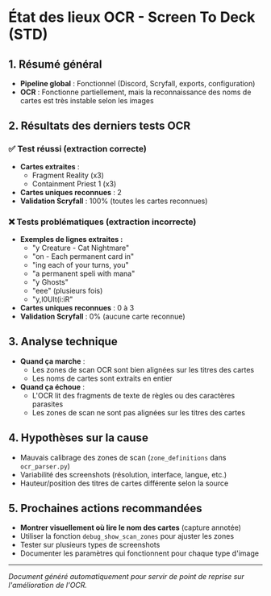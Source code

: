 # État des lieux OCR - Screen To Deck (STD)

## 1. Résumé général
- **Pipeline global** : Fonctionnel (Discord, Scryfall, exports, configuration)
- **OCR** : Fonctionne partiellement, mais la reconnaissance des noms de cartes est très instable selon les images

## 2. Résultats des derniers tests OCR

### ✅ Test réussi (extraction correcte)
- **Cartes extraites** :
  - Fragment Reality (x3)
  - Containment Priest 1 (x3)
- **Cartes uniques reconnues** : 2
- **Validation Scryfall** : 100% (toutes les cartes reconnues)

### ❌ Tests problématiques (extraction incorrecte)
- **Exemples de lignes extraites :**
  - "y Creature - Cat Nightmare"
  - "on - Each permanent card in"
  - "ing each of your turns, you"
  - "a permanent speli with mana"
  - "y Ghosts"
  - "eee" (plusieurs fois)
  - "y,l0Ult(i:iR"
- **Cartes uniques reconnues** : 0 à 3
- **Validation Scryfall** : 0% (aucune carte reconnue)

## 3. Analyse technique
- **Quand ça marche** :
  - Les zones de scan OCR sont bien alignées sur les titres des cartes
  - Les noms de cartes sont extraits en entier
- **Quand ça échoue** :
  - L'OCR lit des fragments de texte de règles ou des caractères parasites
  - Les zones de scan ne sont pas alignées sur les titres des cartes

## 4. Hypothèses sur la cause
- Mauvais calibrage des zones de scan (`zone_definitions` dans `ocr_parser.py`)
- Variabilité des screenshots (résolution, interface, langue, etc.)
- Hauteur/position des titres de cartes différente selon la source

## 5. Prochaines actions recommandées
- **Montrer visuellement où lire le nom des cartes** (capture annotée)
- Utiliser la fonction `debug_show_scan_zones` pour ajuster les zones
- Tester sur plusieurs types de screenshots
- Documenter les paramètres qui fonctionnent pour chaque type d'image

---

*Document généré automatiquement pour servir de point de reprise sur l'amélioration de l'OCR.* 
